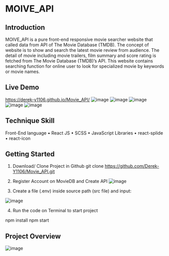 # MOIVE_API


## Introduction

MOIVE_API is a pure front-end responsive movie searcher website that called data from API of The Movie Database (TMDB). The concept of website is to show and search the latest movie review from audience. The detail of movie including movie trailers, film summary and score rating is fetched from The Movie Database (TMDB)’s API. This website contains searching function for online user to look for specialized movie by keywords or movie names.

## Live Demo
https://derek-y1106.github.io/Movie_API/
![image](https://user-images.githubusercontent.com/101183496/182090489-1ab8727c-95c5-4235-a378-d398de8e8f7a.png)
![image](https://user-images.githubusercontent.com/101183496/182090507-591444ba-a30b-4152-b9d6-743d2b4c31b1.png)
![image](https://user-images.githubusercontent.com/101183496/182090522-2872d088-8c95-4550-829f-a0f91fca6718.png)
![image](https://user-images.githubusercontent.com/101183496/182090548-f4b0a63a-42fc-4b11-aa4b-f9a0fef5ff75.png)
![image](https://user-images.githubusercontent.com/101183496/182090562-7e87e52b-61b5-45ad-affd-da9d796271b4.png)

## Technique Skill

Front-End language
•	React JS
•	SCSS
•	JavaScript
Libraries
•	react-splide
•	react-icon

## Getting Started
1. Download/ Clone Project in Github
git clone https://github.com/Derek-Y1106/Movie_API.git

2. Register Account on MovieDB and Create API
![image](https://user-images.githubusercontent.com/101183496/182090798-26d41e1e-3c72-46b4-942b-ec954317f965.png)

3. Create a file (.env) inside source path (src file) and input:

![image](https://user-images.githubusercontent.com/101183496/182090813-9ae61cda-69a5-4a38-b5d0-ad17e1f8850c.png)

4. Run the code on Terminal to start project

npm install
npm start

## Project Overview
![image](https://user-images.githubusercontent.com/101183496/182090926-73196853-483c-4451-971a-7811b5616abe.png)
